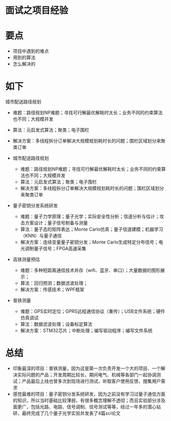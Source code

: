 # 面试之项目经验

# 要点

- 项目中遇到的难点
- 用到的算法
- 怎么解决的

# 如下

城市配送路径规划

- 难题：路径规划NP难题；寻找可行解最优解耗时太长；业务不同的约束算法也不同；大规模并发
- 算法：元启发式算法；聚类；电子围栏
- 解决方案：多线程拆分订单解决大规模规划耗时长的问题；围栏区域划分来聚类订单









- 城市配送路径规划
  - 难题：路径规划NP难题；寻找可行解最优解耗时太长；业务不同的约束算法也不同；大规模并发
  - 算法：元启发式算法；聚类；电子围栏
  - 解决方案：多线程拆分订单解决大规模规划耗时长的问题；围栏区域划分来聚类订单
- 量子密钥分发系统研发
  - 难题：量子力学原理；量子光学；实际安全性分析；信道分析与估计；攻击方案设计；量子信号制备与测量
  - 算法：量子态的矩阵表达；Monte Carlo仿真；量子信道建模；机器学习（KNN）与量子通信
  - 解决方案：连续变量量子密钥分发；Monte Carlo生成特定分布信号；电光调制量子信号；FPGA高速采集
- 高铁测量预估
  - 难题：多种短距离通信技术并存（wifi、蓝牙、串口）；大量数据的图形展示；
  - 算法：回归预测；数据滤波处理；
  - 解决方案：传感技术；WPF框架
- 普铁测量
  - 难题：GPS实时定位；GPRS远程通信协议（重传）；USB文件系统；硬件仿真调试
  - 算法：数据滤波处理；设备标定算法
  - 解决方案：STM32芯片；中断处理；编写驱动程序；编写文件系统

# 总结

- 印象最深的项目：普铁测量，因为这是第一次负责开发一个大的项目、一个解决实际问题的产品；开发周期比较长，期间电气、机械等各部门一起协调测试；产品最后上线也曾多次到现场进行测试，听取客户使用反馈，搜集用户需求
- 感觉最难的项目：量子密钥分发系统研发，因为之前没有学习过量子通信方面的知识，所以当时基础比较薄弱，有很多概念理解不透彻；而且实验部分涉及面更广，包括光路、电路、信号调制、信号测试等等，经过一年多的潜心钻研，最终完成了几个量子光学实验并发表了4篇sci论文